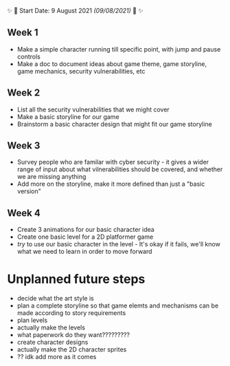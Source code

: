 :sparkles: :rocket: Start Date: 9 August 2021 *(09/08/2021)* :rocket: :sparkles:

## Week 1
* Make a simple character running till specific point, with jump and pause controls
* Make a doc to document ideas about game theme, game storyline, game mechanics, security vulnerabilities, etc

## Week 2
* List all the security vulnerabilities that we might cover
* Make a basic storyline for our game
* Brainstorm a basic character design that might fit our game storyline

## Week 3
* Survey people who are familar with cyber security - it gives a wider range of input about what vilnerabilities should be covered, and whether we are missing anything
* Add more on the storyline, make it more defined than just a "basic version"

## Week 4
* Create 3 animations for our basic character idea
* Create one basic level for a 2D platformer game
* _try_ to use our basic character in the level - It's okay if it fails, we'll know what we need to learn in order to move forward

# Unplanned future steps
* decide what the art style is
* plan a complete storyline so that game elemts and mechanisms can be made according to story requirements
* plan levels
* actually make the levels
* what paperwork do they want?????????
* create character designs
* actually make the 2D character sprites
* ?? idk add more as it comes
